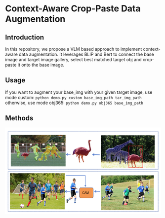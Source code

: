 # Context-Aware Crop-Paste Data Augmentation

## Introduction
In this repository, we propose a VLM based approach to 
implement context-aware data augmentation. It leverages
BLIP and Bert to connect the base image and target image gallery,
select best matched target obj and crop-paste it onto the
base image.
## Usage
If you want to augment your base_img with your given
target image, use mode custom:
`python demo.py custom base_img_path tar_img_path`
otherwise, use mode obj365:
`python demo.py obj365 base_img_path`
## Methods
<div align=center>
<img src="images/compare.png" alt="compared to copy-paste" width="600" height="280">
</div>